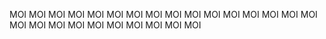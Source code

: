 MOI MOI MOI MOI MOI MOI MOI MOI MOI MOI MOI MOI MOI MOI MOI MOI MOI MOI MOI MOI MOI MOI MOI MOI MOI MOI 
